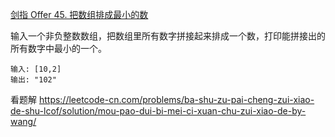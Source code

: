 [剑指 Offer 45. 把数组排成最小的数](https://leetcode-cn.com/problems/ba-shu-zu-pai-cheng-zui-xiao-de-shu-lcof/)


输入一个非负整数数组，把数组里所有数字拼接起来排成一个数，打印能拼接出的所有数字中最小的一个。

```
输入: [10,2]
输出: "102"
```

看题解
https://leetcode-cn.com/problems/ba-shu-zu-pai-cheng-zui-xiao-de-shu-lcof/solution/mou-pao-dui-bi-mei-ci-xuan-chu-zui-xiao-de-by-wang/